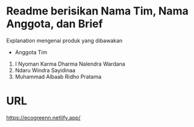 # Readme berisikan Nama Tim, Nama Anggota, dan Brief

Explanation mengenai produk yang dibawakan

- Anggota Tim

1. I Nyoman Karma Dharma Nalendra Wardana
2. Ndaru Windra Sayidinaa
3. Muhammad Albaab Ridho Pratama

# URL

<a href="https://ecogreenn.netlify.app/" target="__blank">https://ecogreenn.netlify.app/ </a>
